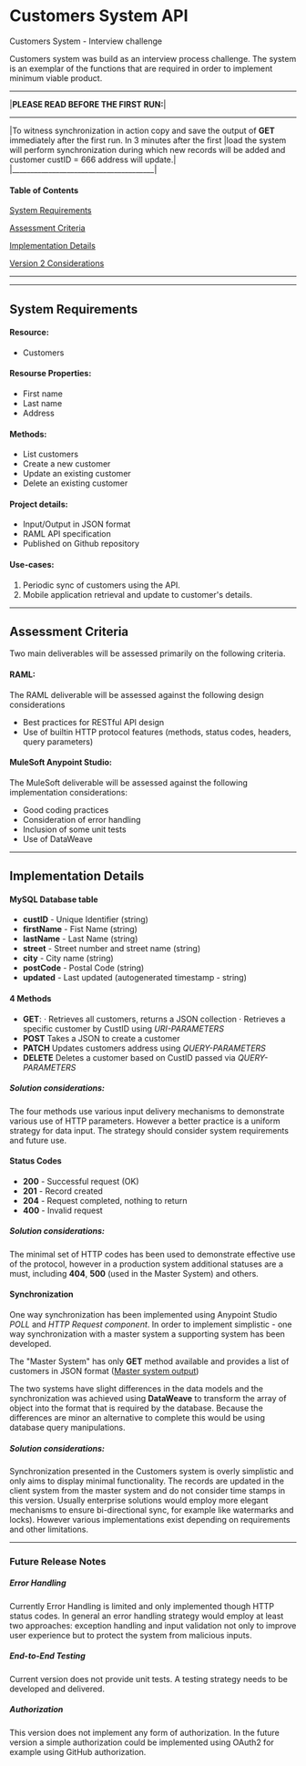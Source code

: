 # Customers System API
Customers System - Interview challenge

Customers system was build as an interview process challenge. The system is an exemplar of the functions that are required in order to implement minimum viable product.
_______________________________________
|**PLEASE READ BEFORE THE FIRST RUN:**|
______________________________________________________________________________________________________________________________________
|To witness synchronization in action copy and save the output of **GET** immediately after the first run. In 3 minutes after the first |load the system will perform synchronization during which new records will be added and customer custID = 666 address will update.| 
|_______________________________________| 

#### Table of Contents ####

[System Requirements](https://github.com/asyaiv/Customer#system-requirements)

[Assessment Criteria](https://github.com/asyaiv/Customer#assessment-criteria)

[Implementation Details](https://github.com/asyaiv/Customer#implementation-details)

[Version 2 Considerations](https://github.com/asyaiv/Customer#version-2-considerations)


___
___
## System Requirements ##

#### Resource: ####
- Customers 

#### Resourse Properties: #### 
- First name
- Last name
- Address

#### Methods: ####
- List customers
- Create a new customer
- Update an existing customer
- Delete an existing customer

#### Project details: ####
- Input/Output in JSON format 
- RAML API specification
- Published on Github repository

#### Use-cases: ####
1. Periodic sync of customers using the API.
2. Mobile application retrieval and update to customer's details.
___
## Assessment Criteria ##

Two main deliverables will be assessed primarily on the following criteria. 

#### RAML: ####
The RAML deliverable will be assessed against the following design considerations
- Best practices for RESTful API design
- Use of builtin HTTP protocol features (methods, status codes, headers, query parameters)

#### MuleSoft Anypoint Studio:  ####
The MuleSoft deliverable will be assessed against the following implementation considerations:
- Good coding practices
- Consideration of error handling
- Inclusion of some unit tests 
- Use of DataWeave
___
## Implementation Details ##

#### MySQL Database table ####
- **custID** - Unique Identifier (string)
- **firstName** - Fist Name (string)
- **lastName** - Last Name (string)
- **street** - Street number and street name (string)
- **city** - City name (string)
- **postCode** - Postal Code (string)
- **updated** - Last updated (autogenerated timestamp - string) 

#### 4 Methods ####
- **GET**: 
⋅ Retrieves all customers, returns a JSON collection
⋅ Retrieves a specific customer by CustID using *URI-PARAMETERS* 
- **POST** Takes a JSON to create a customer
- **PATCH** Updates customers address using *QUERY-PARAMETERS*
- **DELETE** Deletes a customer based on CustID passed via *QUERY-PARAMETERS*
 
##### Solution considerations: #####
The four methods use various input delivery mechanisms to demonstrate various use of HTTP parameters. However a better practice is a uniform strategy for data input. The strategy should consider system requirements and future use.  

#### Status Codes ####
- **200** - Successful request (OK)
- **201** - Record created
- **204** - Request completed, nothing to return
- **400** - Invalid request

##### Solution considerations: ##### 

The minimal set of HTTP codes has been used to demonstrate effective use of the protocol, however in a production system additional statuses are a must, including **404**, **500** (used in the Master System) and others. 

#### Synchronization ####
One way synchronization has been implemented using Anypoint Studio *POLL* and *HTTP Request component*.
In order to implement simplistic - one way synchronization with a master system a supporting system has been developed. 

The "Master System" has only **GET** method available and provides a list of customers in JSON format ([Master system output](http://mastersystem.cloudhub.io/api/clients))

The two systems have slight differences in the data models and the synchronization was achieved using **DataWeave** to transform the array of object into the format that is required by the database. Because the differences are minor an alternative to complete this would be using database query manipulations. 



##### Solution considerations: ##### 

Synchronization presented in the Customers system is overly simplistic and only aims to display minimal functionality. The records are updated in the client system from the master system and do not consider time stamps in this version. Usually enterprise solutions would employ more elegant mechanisms to ensure bi-directional sync, for example like watermarks and locks). However various implementations exist depending on requirements and other limitations.
___
### Future Release Notes ###

##### Error Handling #####

Currently Error Handling is limited and only implemented though HTTP status codes. In general an error handling strategy would employ at least two approaches: exception handling and input validation not only to improve user experience but to protect the system from malicious inputs. 

##### End-to-End Testing #####

Current version does not provide unit tests. A testing strategy needs to be developed and delivered.

##### Authorization #####

This version does not implement any form of authorization. In the future version a simple authorization could be implemented using OAuth2 for example using GitHub authorization.


